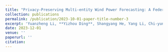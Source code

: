 ```yaml
---
title: "Privacy-Preserving Multi-entity Wind Power Forecasting: A Federated Learning Approach"
collection: publications
permalink: /publication/2023-10-01-paper-title-number-3
excerpt: 'Yuanzheng Li, **Yizhou Ding**, Shangyang He, Yang Li, Chi-yung Chung, Zhigang Zeng'
date: 2023-12-01
venue: ''
paperurl: ''
citation:
---
```

<!-- This paper is about the number 2. The number 3 is left for future work.

[Download paper here](http://academicpages.github.io/files/paper2.pdf) -->
